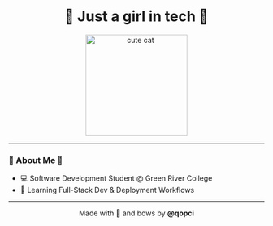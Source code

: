 <h1 align="center">🎀 Just a girl in tech 🎀</h1>

<p align="center">
  <img src="https://media.giphy.com/media/JIX9t2j0ZTN9S/giphy.gif" alt="cute cat" width="200" />
</p>

---

### 🌸 About Me 🎀

- 💻 Software Development Student @ Green River College  
- 🌱 Learning Full-Stack Dev & Deployment Workflows  

---

<p align="center">
  Made with 💖 and bows by <strong>@qopci</strong>
</p>
